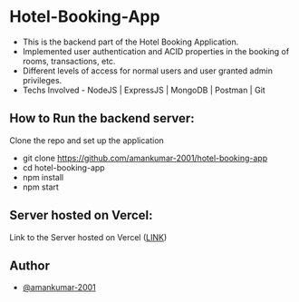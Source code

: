 # Hotel-Booking-App

- This is the backend part of the Hotel Booking Application.
- Implemented user authentication and ACID properties in the booking of rooms, transactions, etc.
- Different levels of access for normal users and user granted admin privileges.
- Techs Involved - NodeJS | ExpressJS | MongoDB | Postman | Git

## How to Run the backend server:

Clone the repo and set up the application

- git clone https://github.com/amankumar-2001/hotel-booking-app
- cd hotel-booking-app
- npm install
- npm start


## Server hosted on Vercel:

Link to the Server hosted on Vercel ([LINK](https://vercel.com/amankumar-2001/hotel-booking-app))

## Author

- [@amankumar-2001](https://www.github.com/amankumar-2001)

